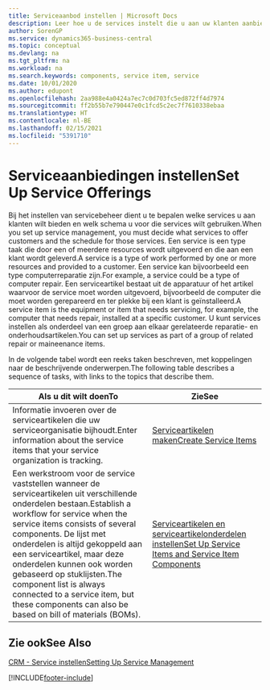 ```yaml
---
title: Serviceaanbod instellen | Microsoft Docs
description: Leer hoe u de services instelt die u aan uw klanten aanbiedt.
author: SorenGP
ms.service: dynamics365-business-central
ms.topic: conceptual
ms.devlang: na
ms.tgt_pltfrm: na
ms.workload: na
ms.search.keywords: components, service item, service
ms.date: 10/01/2020
ms.author: edupont
ms.openlocfilehash: 2aa988e4a0424a7ec7c0d703fc5ed872ff4d7974
ms.sourcegitcommit: ff2b55b7e790447e0c1fcd5c2ec7f7610338ebaa
ms.translationtype: HT
ms.contentlocale: nl-BE
ms.lasthandoff: 02/15/2021
ms.locfileid: "5391710"
---
```

# <a name="set-up-service-offerings"></a><span data-ttu-id="ff79e-103">Serviceaanbiedingen instellen</span><span class="sxs-lookup"><span data-stu-id="ff79e-103">Set Up Service Offerings</span></span>
<span data-ttu-id="ff79e-104">Bij het instellen van servicebeheer dient u te bepalen welke services u aan klanten wilt bieden en welk schema u voor die services wilt gebruiken.</span><span class="sxs-lookup"><span data-stu-id="ff79e-104">When you set up service management, you must decide what services to offer customers and the schedule for those services.</span></span> <span data-ttu-id="ff79e-105">Een service is een type taak die door een of meerdere resources wordt uitgevoerd en die aan een klant wordt geleverd.</span><span class="sxs-lookup"><span data-stu-id="ff79e-105">A service is a type of work performed by one or more resources and provided to a customer.</span></span> <span data-ttu-id="ff79e-106">Een service kan bijvoorbeeld een type computerreparatie zijn.</span><span class="sxs-lookup"><span data-stu-id="ff79e-106">For example, a service could be a type of computer repair.</span></span> <span data-ttu-id="ff79e-107">Een serviceartikel bestaat uit de apparatuur of het artikel waarvoor de service moet worden uitgevoerd, bijvoorbeeld de computer die moet worden gerepareerd en ter plekke bij een klant is geïnstalleerd.</span><span class="sxs-lookup"><span data-stu-id="ff79e-107">A service item is the equipment or item that needs servicing, for example, the computer that needs repair, installed at a specific customer.</span></span> <span data-ttu-id="ff79e-108">U kunt services instellen als onderdeel van een groep aan elkaar gerelateerde reparatie- en onderhoudsartikelen.</span><span class="sxs-lookup"><span data-stu-id="ff79e-108">You can set up services as part of a group of related repair or maineenance items.</span></span>  
  
<span data-ttu-id="ff79e-109">In de volgende tabel wordt een reeks taken beschreven, met koppelingen naar de beschrijvende onderwerpen.</span><span class="sxs-lookup"><span data-stu-id="ff79e-109">The following table describes a sequence of tasks, with links to the topics that describe them.</span></span>  
  
|<span data-ttu-id="ff79e-110">**Als u dit wilt doen**</span><span class="sxs-lookup"><span data-stu-id="ff79e-110">**To**</span></span>|<span data-ttu-id="ff79e-111">**Zie**</span><span class="sxs-lookup"><span data-stu-id="ff79e-111">**See**</span></span>|  
|------------|-------------|  
|<span data-ttu-id="ff79e-112">Informatie invoeren over de serviceartikelen die uw serviceorganisatie bijhoudt.</span><span class="sxs-lookup"><span data-stu-id="ff79e-112">Enter information about the service items that your service organization is tracking.</span></span>|[<span data-ttu-id="ff79e-113">Serviceartikelen maken</span><span class="sxs-lookup"><span data-stu-id="ff79e-113">Create Service Items</span></span>](service-how-to-create-service-items.md)|  
|<span data-ttu-id="ff79e-114">Een werkstroom voor de service vaststellen wanneer de serviceartikelen uit verschillende onderdelen bestaan.</span><span class="sxs-lookup"><span data-stu-id="ff79e-114">Establish a workflow for service when the service items consists of several components.</span></span> <span data-ttu-id="ff79e-115">De lijst met onderdelen is altijd gekoppeld aan een serviceartikel, maar deze onderdelen kunnen ook worden gebaseerd op stuklijsten.</span><span class="sxs-lookup"><span data-stu-id="ff79e-115">The component list is always connected to a service item, but these components can also be based on bill of materials (BOMs).</span></span>|[<span data-ttu-id="ff79e-116">Serviceartikelen en serviceartikelonderdelen instellen</span><span class="sxs-lookup"><span data-stu-id="ff79e-116">Set Up Service Items and Service Item Components</span></span>](service-how-setup-service-items.md)|  
  
## <a name="see-also"></a><span data-ttu-id="ff79e-117">Zie ook</span><span class="sxs-lookup"><span data-stu-id="ff79e-117">See Also</span></span>  
[<span data-ttu-id="ff79e-118">CRM - Service instellen</span><span class="sxs-lookup"><span data-stu-id="ff79e-118">Setting Up Service Management</span></span>](service-setup-service.md)   

[!INCLUDE[footer-include](includes/footer-banner.md)]